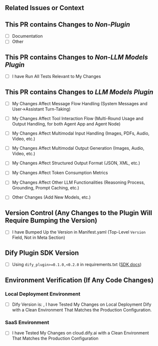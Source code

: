## Related Issues or Context
<!--
⚠️ NOTE: This repository is for Dify Official Plugins only. 
For community contributions, please submit to https://github.com/langgenius/dify-plugins instead.

- Link Related Issues if Applicable: #issue_number
- Or Provide Context about Why this Change is Needed
-->

## This PR contains Changes to *Non-Plugin* 
<!-- Put an `x` in all the boxes that apply by replacing [ ] with [x] 
For example:
- [x] Documentation -->

- [ ] Documentation
- [ ] Other

## This PR contains Changes to *Non-LLM Models Plugin*
- [ ] I have Run All Tests Relevant to My Changes
<!-- 📷 Include Screenshots/Videos Demonstrating the Fix, New Feature, or the Behavior Before/After Breaking Changes. -->

## This PR contains Changes to *LLM Models Plugin*

<!-- LLM Models Test Example: -->
<!-- https://github.com/langgenius/dify-official-plugins/blob/main/.assets/test-examples/llm-plugin-tests/llm_test_example.md -->

- [ ] My Changes Affect Message Flow Handling (System Messages and User→Assistant Turn-Taking)
<!-- 📷 Include Screenshots/Videos Demonstrating the Fix, New Feature, or the Behavior Before/After Breaking Changes. -->

- [ ] My Changes Affect Tool Interaction Flow (Multi-Round Usage and Output Handling, for both Agent App and Agent Node)
<!-- 📷 Include Screenshots/Videos Demonstrating the Fix, New Feature, or the Behavior Before/After Breaking Changes. -->

- [ ] My Changes Affect Multimodal Input Handling (Images, PDFs, Audio, Video, etc.)
<!-- 📷 Include Screenshots/Videos Demonstrating the Fix, New Feature, or the Behavior Before/After Breaking Changes. -->

- [ ] My Changes Affect Multimodal Output Generation (Images, Audio, Video, etc.)
<!-- 📷 Include Screenshots/Videos Demonstrating the Fix, New Feature, or the Behavior Before/After Breaking Changes. -->

- [ ] My Changes Affect Structured Output Format (JSON, XML, etc.)
<!-- 📷 Include Screenshots/Videos Demonstrating the Fix, New Feature, or the Behavior Before/After Breaking Changes. -->

- [ ] My Changes Affect Token Consumption Metrics
<!-- 📷 Include Screenshots/Videos Demonstrating the Fix, New Feature, or the Behavior Before/After Breaking Changes. -->

- [ ] My Changes Affect Other LLM Functionalities (Reasoning Process, Grounding, Prompt Caching, etc.)
<!-- 📷 Include Screenshots/Videos Demonstrating the Fix, New Feature, or the Behavior Before/After Breaking Changes. -->

- [ ] Other Changes (Add New Models, etc.)
<!-- 📷 Include Screenshots/Videos Demonstrating the Fix, New Feature, or the Behavior Before/After Breaking Changes. -->

## Version Control (Any Changes to the Plugin Will Require Bumping the Version)
- [ ] I have Bumped Up the Version in Manifest.yaml (Top-Level `Version` Field, Not in Meta Section)
<!--
⚠️ NOTE: Version Format: MAJOR.MINOR.PATCH
- MAJOR (0.x.x): Reserved for Significant architectural changes or incompatible API modifications
- MINOR (x.0.x): For New feature additions while maintaining backward compatibility
- PATCH (x.x.0): For Backward-compatible bug fixes and minor improvements
- Note: Each Version Component (MAJOR, MINOR, PATCH) Can Be 2 Digits, e.g., 10.11.22
-->

## Dify Plugin SDK Version
- [ ] Using `dify_plugin>=0.1.0,<0.2.0` in requirements.txt ([SDK docs](https://github.com/langgenius/dify-plugin-sdks/blob/main/python/README.md))

## Environment Verification (If Any Code Changes)
<!-- 
⚠️ NOTE: At Least One Environment Must Be Tested. 
-->

### Local Deployment Environment
- [ ] Dify Version is: <!-- Specify Your Version (e.g., 1.2.0) -->, I have Tested My Changes on Local Deployment Dify with a Clean Environment That Matches the Production Configuration. 
<!--
- Python Virtual Env Matching Manifest.yaml & requirements.txt
- No Breaking Changes in Dify That May Affect the Testing Result
-->

### SaaS Environment
- [ ] I have Tested My Changes on cloud.dify.ai with a Clean Environment That Matches the Production Configuration
<!--
- Python Virtual Env Matching Manifest.yaml & requirements.txt
-->